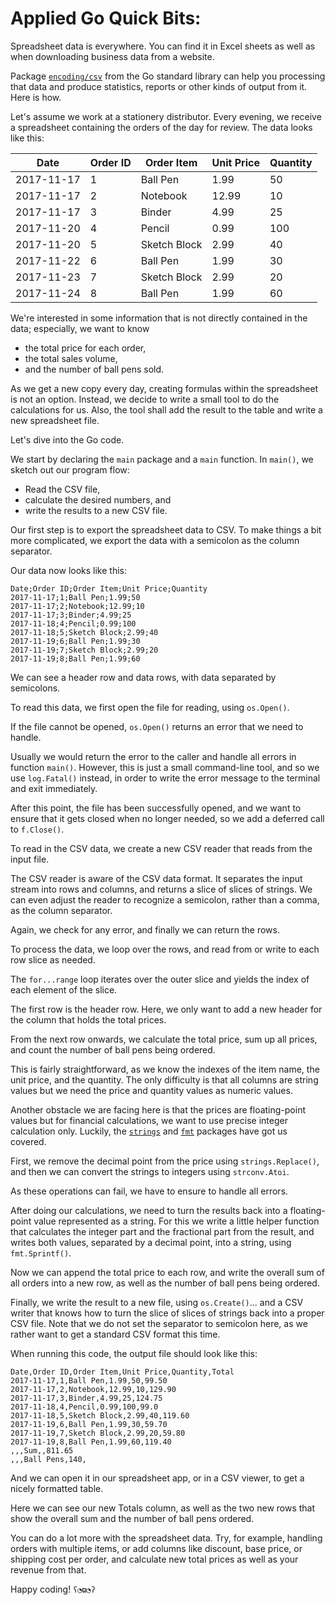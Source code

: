 # Applied Go Quick Bits: 


<!-- 
course

In this lecture, we will look at accessing spreadsheet data, using only functions from the standard library.
-->


Spreadsheet data is everywhere. You can find it in Excel sheets as well as when downloading business data from a website. 

Package [`encoding/csv`](https://golang.org/pkg/encoding/csv/) from the Go standard library can help you processing that data and produce statistics, reports or other kinds of output from it. Here is how.

Let's assume we work at a stationery distributor. Every evening, we receive a spreadsheet containing the orders of the day for review. The data looks like this:

Date       | Order ID | Order Item   | Unit Price | Quantity
-----------|----------|--------------|------------|----------
2017-11-17 | 1        | Ball Pen     | 1.99       | 50
2017-11-17 | 2        | Notebook     | 12.99      | 10
2017-11-17 | 3        | Binder       | 4.99       | 25
2017-11-20 | 4        | Pencil       | 0.99       | 100
2017-11-20 | 5        | Sketch Block | 2.99       | 40
2017-11-22 | 6        | Ball Pen     | 1.99       | 30
2017-11-23 | 7        | Sketch Block | 2.99       | 20
2017-11-24 | 8        | Ball Pen     | 1.99       | 60

We're interested in some information that is not directly contained in the data; especially, we want to know 

* the total price for each order,
* the total sales volume, 
* and the number of ball pens sold.

As we get a new copy every day, creating formulas within the spreadsheet is not an option. Instead, we decide to write a small tool to do the calculations for us. Also, the tool shall add the result to the table and write a new spreadsheet file.

Let's dive into the Go code.

We start by declaring the `main` package and a `main` function. In `main()`, we sketch out our program flow:

* Read the CSV file,
* calculate the desired numbers, and
* write the results to a new CSV file.

<!--
course

The "colon-equal sign" is a "create-and-assign" operator. It puts the variable `rows` into existence and assigns the result of the call to `readOrders()` to it. The variable's type is inferred from the function's result type.
-->

Our first step is to export the spreadsheet data to CSV. To make things a bit more complicated, we export the data with a semicolon as the column separator.

Our data now looks like this:

```
Date;Order ID;Order Item;Unit Price;Quantity
2017-11-17;1;Ball Pen;1.99;50
2017-11-17;2;Notebook;12.99;10
2017-11-17;3;Binder;4.99;25
2017-11-18;4;Pencil;0.99;100
2017-11-18;5;Sketch Block;2.99;40
2017-11-19;6;Ball Pen;1.99;30
2017-11-19;7;Sketch Block;2.99;20
2017-11-19;8;Ball Pen;1.99;60
```

We can see a header row and data rows, with data separated by semicolons. 

To read this data, we first open the file for reading, using `os.Open()`. 

If the file cannot be opened, `os.Open()` returns an error that we need to handle.

<!---
course

Go's error handling philosophy is to check and handle errors immediately when they occur. At first, this might just seem to produce code that is overly verbose. However, this approach has a huge advantage: It forces the developer to think about every error case in their code. As a result, Go code tends to be very robust, and bugs can be located much easier.
-->

Usually we would return the error to the caller and handle all errors in function `main()`. However, this is just a small command-line tool, and so we use `log.Fatal()` instead, in order to write the error message to the terminal and exit immediately.


After this point, the file has been successfully opened, and we want to ensure that it gets closed when no longer needed, so we add a deferred call to `f.Close()`.

<!--
course

The `defer` directive defers a function call until the point where the current function exits. This has a very welcome effect: No matter where, when, and why the function exits, the deferred call is always executed. The `readOrders()` function has three exit points, and without a `defer` directive, we would have to ensure to call `f.Close()` on each of these exit points.
-->

To read in the CSV data, we create a new CSV reader that reads from the input file.


<!--
course

A "Reader" is a central concept in Go. It can abstract away the input source, so that the same code can be used for reading from a file, a network connection, a string, or any other character stream.
-->

The CSV reader is aware of the CSV data format. It separates the input stream into rows and columns, and returns a slice of slices of strings. 
We can even adjust the reader to recognize a semicolon, rather than a comma, as the column separator.

<!--
course

A "slice" is about the same as a dynamic array in other languages. It has no fixed size but rather grows as needed when data is appended. 
-->

Again, we check for any error, and finally we can return the rows.

To process the data, we loop over the rows, and read from or write to each row slice as needed.

The `for...range` loop iterates over the outer slice and yields the index of each element of the slice.

<!--
course

A range loop usually yields two values: the loop index, and a copy of the element at that index. However, we only need the index value here, and so we can ignore the optional second value.
-->

The first row is the header row. Here, we only want to add a new header for the column that holds the total prices.

<!--
course

`append` is a built-in function that adds a new element to a slice, and expands the capacity of the slice if required. 
-->

From the next row onwards, we calculate the total price, sum up all prices, and count the number of ball pens being ordered.

This is fairly straightforward, as we know the indexes of the item name, the unit price, and the quantity. The only difficulty is that all columns are string values but we need the price and quantity values as numeric values. 

<!--
course

Go is a statically typed language and does not allow assigning a value of a given type to a variable of another type without explicit type conversion. Static typing helps catching bugs at compile time, so that they cannot turn into runtime errors that are usually hard to track down.
-->

Another obstacle we are facing here is that the prices are floating-point values but for financial calculations, we want to use precise integer calculation only. Luckily, the [`strings`](https://golang.org/pkg/strings) and [`fmt`](https://golang.org/pkg/fmt/) packages have got us covered.

First, we remove the decimal point from the price using `strings.Replace()`, and then we can convert the strings to integers using `strconv.Atoi`.

As these operations can fail, we have to ensure to handle all errors.

After doing our calculations, we need to turn the results back into a floating-point value represented as a string. For this we write a little helper function that calculates the integer part and the fractional part from the result, and writes both values, separated by a decimal point, into a string, using `fmt.Sprintf()`.

Now we can append the total price to each row, and write the overall sum of all orders into a new row, as well as the number of ball pens being ordered.

Finally, we write the result to a new file, using `os.Create()`... and a CSV writer that knows how to turn the slice of slices of strings back into a proper CSV file. Note that we do not set the separator to semicolon here, as we rather want to get a standard CSV format this time.


When running this code, the output file should look like this:

```
Date,Order ID,Order Item,Unit Price,Quantity,Total
2017-11-17,1,Ball Pen,1.99,50,99.50
2017-11-17,2,Notebook,12.99,10,129.90
2017-11-17,3,Binder,4.99,25,124.75
2017-11-18,4,Pencil,0.99,100,99.0
2017-11-18,5,Sketch Block,2.99,40,119.60
2017-11-19,6,Ball Pen,1.99,30,59.70
2017-11-19,7,Sketch Block,2.99,20,59.80
2017-11-19,8,Ball Pen,1.99,60,119.40
,,,Sum,,811.65
,,,Ball Pens,140,
```

And we can open it in our spreadsheet app, or in a CSV viewer, to get a nicely formatted table. 

Here we can see our new Totals column, as well as the two new rows that show the overall sum and the number of ball pens ordered.

<!--
course

Finally, let's deploy our tool. The Go compiler makes this easy as pie. Just type

    go build

inside the directory where the source code is, and you will get a binary in the same directory, ready to copy to wherever you want.

Or type 

    go install

to create the binary in `$GOPATH/bin`. If you added `GOPATH` to your `PATH` variable, you can run the tool from any directory.

-->

You can do a lot more with the spreadsheet data. Try, for example, handling orders with multiple items, or add columns like discount, base price, or shipping cost per order, and calculate new total prices as well as your revenue from that.

Happy coding! `ʕ◔ϖ◔ʔ` 
